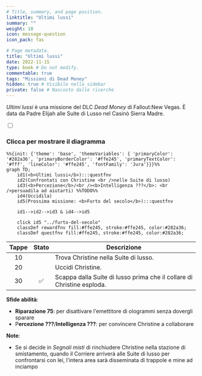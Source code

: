 ```yaml
---
# Title, summary, and page position.
linktitle: "Ultimi lussi"
summary: ""
weight: 10
icon: message-question
icon_pack: fas

# Page metadata.
title: "Ultimi lussi"
date: 2022-11-15
type: book # Do not modify.
commentable: true
tags: "Missioni di Dead Money"
hidden: true # Visibile nella sidebar
private: false # Nascosto dalle ricerche
---
```


<div class="fnv">


*Ultimi lussi* è una missione del DLC *Dead Money* di Fallout:New Vegas. È data da Padre Elijah alle Suite di Lusso nel Casinò Sierra Madre.


<section class="chart-collapse">
<input type="checkbox" name="collapse2" id="handle2">
<h3 class="handle">
<label for="handle2">Clicca per mostrare il diagramma</label>
</h3>
<div class="content">

```mermaid
%%{init: {'theme': 'base', 'themeVariables': { 'primaryColor': '#282a36', 'primaryBorderColor': '#ffe245', 'primaryTextColor': '#fff', 'lineColor': '#ffe245', 'fontFamily': 'Jura'}}}%%
graph TD;
    id1(<b>Ultimi lussi</b>):::questfnv
    id2(Confrontati con Christine <br />nelle Suite di lusso)
    id3(<b>Percezione</b>/<br /><b>Intelligenza ???</b>: <br />persuadila ad aiutarti) %%TODO%%
    id4(Uccidila)
    id5(Prossima missione: <b>Furto del secolo</b>):::questfnv
    
    id1-->id2-->id3 & id4-->id5
    
    click id5 "../furto-del-secolo"
    classDef rewardfnv fill:#ffe245, stroke:#ffe245, color:#282a36;
    classDef questfnv fill:#ffe245, stroke:#ffe245, color:#282a36;
```

</div>
</section>

| Tappe |       Stato        | Descrizione |
|:-----:|:------------------:| ----------- |
|                           10                          |            | Trova Christine nella Suite di lusso.                                                                                                                                       |
|                           20                          |            | Uccidi Christine.                                                                                                                                                           |
|                           30                          | :white_check_mark: | Scappa dalla Suite di lusso prima che il collare di Christine esploda.                                                                                                      |



**Sfide abilità**:
- **Riparazione 75**: per disattivare l'emettitore di ologrammi senza dovergli sparare
- P**ercezione ???**/**Intelligenza ???**: per convincere Christine a collaborare



**Note**:
- Se si decide in *Segnali misti* di rinchiudere Christine nella stazione di smistamento, quando il Corriere arriverà alle Suite di lusso per confrontarsi con lei, l'intera area sarà disseminata di trappole e mine ad inciampo


</div>


